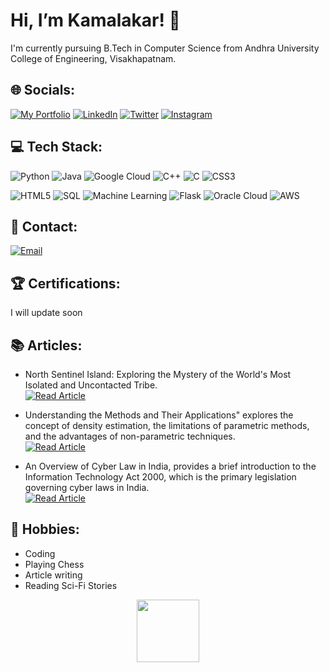 # Hi, I’m Kamalakar! 👋
I'm currently pursuing B.Tech in Computer Science from Andhra University College of Engineering, Visakhapatnam.

## 🌐 Socials:
[![My Portfolio](https://img.shields.io/badge/My%20Portfolio-brightgreen?style=for-the-badge)](https://sgvkamalakar.github.io/)
[![LinkedIn](https://img.shields.io/badge/LinkedIn-%230077B5.svg?style=for-the-badge&logo=linkedin&logoColor=white)](https://www.linkedin.com/in/kamalakar-satapathi-9a6556213/)
[![Twitter](https://img.shields.io/twitter/follow/sgvkamalakar?style=plastic&logo=twitter&logoColor=white)](https://twitter.com/sgvkamalakar)
[![Instagram](https://img.shields.io/badge/Instagram-%23E4405F?style=plastic&logo=instagram&logoColor=white)](https://www.instagram.com/its._.me._.kamalakar)

## 💻 Tech Stack:
![Python](https://img.shields.io/badge/Python-3670A0?style=for-the-badge&logo=python&logoColor=ffdd54)
![Java](https://img.shields.io/badge/Java-%23ED8B00.svg?style=for-the-badge&logo=java&logoColor=white)
![Google Cloud](https://img.shields.io/badge/Google%20Cloud-%234285F4.svg?style=for-the-badge&logo=google-cloud&logoColor=white)
![C++](https://img.shields.io/badge/C++-%2300599C.svg?style=for-the-badge&logo=c%2B%2B&logoColor=white)
![C](https://img.shields.io/badge/C-%2300599C.svg?style=for-the-badge&logo=c&logoColor=white)
![CSS3](https://img.shields.io/badge/CSS3-%231572B6.svg?style=for-the-badge&logo=css3&logoColor=white)

![HTML5](https://img.shields.io/badge/HTML5-%23E34F26.svg?style=for-the-badge&logo=html5&logoColor=white)
![SQL](https://img.shields.io/badge/SQL-%2300758F.svg?style=for-the-badge&logo=sqlite&logoColor=white)
![Machine Learning](https://img.shields.io/badge/Machine%20Learning-%23F7931E.svg?style=for-the-badge&logo=python&logoColor=white)
![Flask](https://img.shields.io/badge/Flask-%23000.svg?style=for-the-badge&logo=flask&logoColor=white)
![Oracle Cloud](https://img.shields.io/badge/Oracle%20Cloud-F80000?style=for-the-badge&logo=oracle&logoColor=white)
![AWS](https://img.shields.io/badge/AWS-%23FF9900?style=for-the-badge&logo=amazon-aws&logoColor=white)

## 📧 Contact:
[![Email](https://img.shields.io/badge/Email-Me%20Now-red?style=for-the-badge)](mailto:sgvkamalakar@gmail.com)

## 🏆 Certifications:
 I will update soon

## 📚 Articles:
- North Sentinel Island: Exploring the Mystery of the World's Most Isolated and Uncontacted Tribe.  
  [![Read Article](https://img.shields.io/badge/Read%20Article-blue?style=for-the-badge)](https://www.linkedin.com/pulse/indias-unexplored-area-north-sentinl-island-satapathi/)

- Understanding the Methods and Their Applications" explores the concept of density estimation, the limitations of parametric methods, and the advantages of non-parametric techniques.  
  [![Read Article](https://img.shields.io/badge/Read%20Article-blue?style=for-the-badge)](https://www.geeksforgeeks.org/non-parametric-density-estimation-methods-in-machine-learning/)

- An Overview of Cyber Law in India, provides a brief introduction to the Information Technology Act 2000, which is the primary legislation governing cyber laws in India.  
  [![Read Article](https://img.shields.io/badge/Read%20Article-blue?style=for-the-badge)](https://sites.google.com/view/itact2000/it-act-2000)
  
## 🎯 Hobbies:
- Coding
- Playing Chess
- Article writing
- Reading Sci-Fi Stories

<div align="center">
  <img src="https://media.giphy.com/media/M9gbBd9nbDrOTu1Mqx/giphy.gif" width="100"/>
</div>

